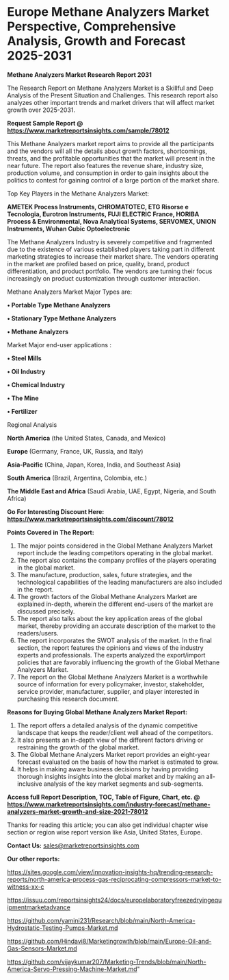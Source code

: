 # Europe Methane Analyzers Market Perspective, Comprehensive Analysis, Growth and Forecast 2025-2031

<strong>Methane Analyzers Market Research Report 2031</strong>

The Research Report on Methane Analyzers Market is a Skillful and Deep Analysis of the Present Situation and Challenges. This research report also analyzes other important trends and market drivers that will affect market growth over 2025-2031.

<strong>Request Sample Report @ <a href=https://www.marketreportsinsights.com/sample/78012>https://www.marketreportsinsights.com/sample/78012</a></strong>

This Methane Analyzers market report aims to provide all the participants and the vendors will all the details about growth factors, shortcomings, threats, and the profitable opportunities that the market will present in the near future. The report also features the revenue share, industry size, production volume, and consumption in order to gain insights about the politics to contest for gaining control of a large portion of the market share.

Top Key Players in the Methane Analyzers Market:

<strong>AMETEK Process Instruments, CHROMATOTEC, ETG Risorse e Tecnologia, Eurotron Instruments, FUJI ELECTRIC France, HORIBA Process & Environmental, Nova Analytical Systems, SERVOMEX, UNION Instruments, Wuhan Cubic Optoelectronic</strong>

The Methane Analyzers Industry is severely competitive and fragmented due to the existence of various established players taking part in different marketing strategies to increase their market share. The vendors operating in the market are profiled based on price, quality, brand, product differentiation, and product portfolio. The vendors are turning their focus increasingly on product customization through customer interaction.

Methane Analyzers Market Major Types are:

<strong>• Portable Type Methane Analyzers

• Stationary Type Methane Analyzers

• Methane Analyzers</strong>

Market Major end-user applications :

<strong>• Steel Mills

• Oil Industry

• Chemical Industry

• The Mine

• Fertilizer</strong>

Regional Analysis

</u><strong><b>North America</b></strong> (the United States, Canada, and Mexico)

<strong><b>Europe </b></strong>(Germany, France, UK, Russia, and Italy)

<strong><b>Asia-Pacific</b></strong> (China, Japan, Korea, India, and Southeast Asia)

<strong><b>South America</b></strong> (Brazil, Argentina, Colombia, etc.)

<strong><b>The Middle East and Africa</b></strong> (Saudi Arabia, UAE, Egypt, Nigeria, and South Africa)

<strong>Go For Interesting Discount Here: <a href=https://www.marketreportsinsights.com/discount/78012>https://www.marketreportsinsights.com/discount/78012</a></strong>

<strong>Points Covered in The Report:</strong>
<ol>
  <li>The major points considered in the Global Methane Analyzers Market report include the leading competitors operating in the global market.</li>
  <li>The report also contains the company profiles of the players operating in the global market.</li>
  <li>The manufacture, production, sales, future strategies, and the technological capabilities of the leading manufacturers are also included in the report.</li>
  <li>The growth factors of the Global Methane Analyzers Market are explained in-depth, wherein the different end-users of the market are discussed precisely.</li>
  <li>The report also talks about the key application areas of the global market, thereby providing an accurate description of the market to the readers/users.</li>
  <li>The report incorporates the SWOT analysis of the market. In the final section, the report features the opinions and views of the industry experts and professionals. The experts analyzed the export/import policies that are favorably influencing the growth of the Global Methane Analyzers Market.</li>
  <li>The report on the Global Methane Analyzers Market is a worthwhile source of information for every policymaker, investor, stakeholder, service provider, manufacturer, supplier, and player interested in purchasing this research document.</li>
</ol>
<strong>Reasons for Buying Global Methane Analyzers Market Report:</strong>

<ol>
  <li>The report offers a detailed analysis of the dynamic competitive landscape that keeps the reader/client well ahead of the competitors.</li>
  <li>It also presents an in-depth view of the different factors driving or restraining the growth of the global market.</li>
  <li>The Global Methane Analyzers Market report provides an eight-year forecast evaluated on the basis of how the market is estimated to grow.</li>
  <li>It helps in making aware business decisions by having providing thorough insights insights into the global market and by making an all-inclusive analysis of the key market segments and sub-segments.</li>
</ol>
<strong>Access full Report Description, TOC, Table of Figure, Chart, etc. @ <a href=https://www.marketreportsinsights.com/industry-forecast/methane-analyzers-market-growth-and-size-2021-78012>https://www.marketreportsinsights.com/industry-forecast/methane-analyzers-market-growth-and-size-2021-78012</a></strong>


Thanks for reading this article; you can also get individual chapter wise section or region wise report version like Asia, United States, Europe.

<strong>Contact Us:</strong>
sales@marketreportsinsights.com

<strong>Our other reports:</strong>

<a href=https://sites.google.com/view/innovation-insights-hq/trending-research-reports/north-america-process-gas-reciprocating-compressors-market-to-witness-xx-c>https://sites.google.com/view/innovation-insights-hq/trending-research-reports/north-america-process-gas-reciprocating-compressors-market-to-witness-xx-c</a>

<a href=https://issuu.com/reportsinsights24/docs/europelaboratoryfreezedryingequipmentmarketadvance>https://issuu.com/reportsinsights24/docs/europelaboratoryfreezedryingequipmentmarketadvance</a>

<a href=https://github.com/yamini231/Research/blob/main/North-America-Hydrostatic-Testing-Pumps-Market.md>https://github.com/yamini231/Research/blob/main/North-America-Hydrostatic-Testing-Pumps-Market.md</a>

<a href=https://github.com/Hindavi8/Marketingrowth/blob/main/Europe-Oil-and-Gas-Sensors-Market.md>https://github.com/Hindavi8/Marketingrowth/blob/main/Europe-Oil-and-Gas-Sensors-Market.md</a>

<a href=https://github.com/vijaykumar207/Marketing-Trends/blob/main/North-America-Servo-Pressing-Machine-Market.md>https://github.com/vijaykumar207/Marketing-Trends/blob/main/North-America-Servo-Pressing-Machine-Market.md</a>"
